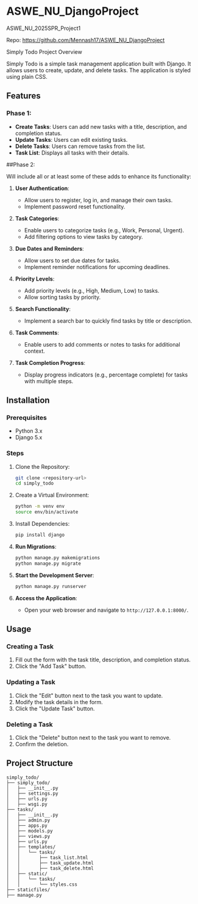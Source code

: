 # ASWE_NU_DjangoProject
ASWE_NU_2025SPR_Project1


Repo: https://github.com/Mennash17/ASWE_NU_DjangoProject

Simply Todo
Project Overview

Simply Todo is a simple task management application built with Django. It allows users to create, update, and delete tasks. The application is styled using plain CSS.

## Features
### Phase 1: 
- **Create Tasks**: Users can add new tasks with a title, description, and completion status.
- **Update Tasks**: Users can edit existing tasks.
- **Delete Tasks**: Users can remove tasks from the list.
- **Task List**: Displays all tasks with their details.


##Phase 2:

Will include all or at least some of these adds to enhance its functionality:

1. **User Authentication**:
   - Allow users to register, log in, and manage their own tasks.
   - Implement password reset functionality.

2. **Task Categories**:
   - Enable users to categorize tasks (e.g., Work, Personal, Urgent).
   - Add filtering options to view tasks by category.

3. **Due Dates and Reminders**:
   - Allow users to set due dates for tasks.
   - Implement reminder notifications for upcoming deadlines.

4. **Priority Levels**:
   - Add priority levels (e.g., High, Medium, Low) to tasks.
   - Allow sorting tasks by priority.

5. **Search Functionality**:
   - Implement a search bar to quickly find tasks by title or description.

6. **Task Comments**:
   - Enable users to add comments or notes to tasks for additional context.

7. **Task Completion Progress**:
   - Display progress indicators (e.g., percentage complete) for tasks with multiple steps.


## Installation
### Prerequisites

- Python 3.x
- Django 5.x

### Steps

1. Clone the Repository:
   ```bash
   git clone <repository-url>
   cd simply_todo
   ```

2. Create a Virtual Environment:
   ```bash
   python -m venv env
   source env/bin/activate 
   ```

3. Install Dependencies:
   ```bash
   pip install django
   ```

4. **Run Migrations**:
   ```bash
   python manage.py makemigrations
   python manage.py migrate
   ```

5. **Start the Development Server**:
   ```bash
   python manage.py runserver
   ```

6. **Access the Application**:
   - Open your web browser and navigate to `http://127.0.0.1:8000/`.

## Usage

### Creating a Task

1. Fill out the form with the task title, description, and completion status.
2. Click the "Add Task" button.

### Updating a Task

1. Click the "Edit" button next to the task you want to update.
2. Modify the task details in the form.
3. Click the "Update Task" button.

### Deleting a Task

1. Click the "Delete" button next to the task you want to remove.
2. Confirm the deletion.

## Project Structure

```
simply_todo/
├── simply_todo/
│   ├── __init__.py
│   ├── settings.py
│   ├── urls.py
│   ├── wsgi.py
├── tasks/
│   ├── __init__.py
│   ├── admin.py
│   ├── apps.py
│   ├── models.py
│   ├── views.py
│   ├── urls.py
│   ├── templates/
│   │   └── tasks/
│   │       ├── task_list.html
│   │       ├── task_update.html
│   │       ├── task_delete.html
│   ├── static/
│   │   └── tasks/
│   │       └── styles.css
├── staticfiles/
├── manage.py
```
